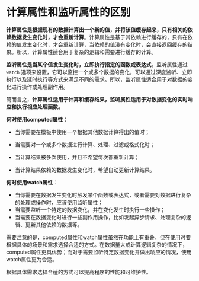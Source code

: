 # 计算属性和监听属性的区别

**计算属性是根据现有的数据计算出一个新的值，并将该值缓存起来，只有相关的依赖数据发生变化时，才会重新计算**。计算属性是基于其依赖进行缓存的，只有在依赖的值发生变化时，才会重新计算，当依赖的值没有变化时，会直接返回缓存的结果。所以，计算属性适合用于复杂的逻辑和需要进行缓存的计算。

**监听属性是当某个值发生变化时，立即执行指定的函数或表达式**。监听属性通过 `watch` 选项来设置，它可以监控一个或多个数据的变化，可以通过深度监听、立即执行以及延时执行等方式来满足不同的需求。所以，监听属性适合用于对数据的变化进行操作或处理副作用。

简而言之，**计算属性适用于计算和缓存结果，监听属性适用于对数据变化的实时响应和执行相应处理函数。**

**何时使用computed属性**：

- 当你需要在模板中使用一个根据其他数据计算得出的值时；

- 当需要对一个或多个数据进行计算、处理、过滤或格式化时；

- 当计算结果被多次使用，并且不希望每次都重新计算；

- 当计算结果依赖的数据发生变化时，希望自动更新计算结果。

**何时使用watch属性**：

- 当你需要在数据发生变化时触发某个函数或表达式，或者需要对数据进行复杂的处理或操作时，应该使用监听属性；
- 当需要监听一个特定的数据变化，并在变化发生时执行一些操作；
- 当需要在数据变化时进行一些副作用操作，比如发起异步请求、处理复杂的逻辑、更新其他依赖的数据等。

需要注意的是，computed属性和watch属性虽然在功能上有重叠，但在使用时要根据具体的场景和需求选择合适的方式。在数据量大或计算逻辑复杂的情况下，computed属性更具优势；而对于需要监听特定数据变化并做出响应的情况，使用watch属性更为合适。

根据具体需求选择合适的方式可以提高程序的性能和可维护性。
